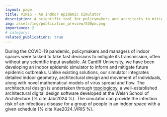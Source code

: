 ```yaml
---
layout: page
title: VIRIS - An indoor epidemic simulator
description: A scientific tool for policymakers and architects to mitigate the spread of infectious disease
img: assets/img/publication_preview/530pm.png
importance: 2
# category:
related_publications: true
---
```


During the COVID-19 pandemic, policymakers and managers of indoor spaces were tasked to take fast decisions to mitigate its transmission, often without any scientific input available. At Cardiff University, we have been developing an indoor epidemic simulator to inform and mitigate future epidemic outbreaks. Unlike existing solutions, our simulator integrates detailed indoor geometry, architectural design and movement of individuals, along with novel mathematical models of virus spread and flow.  The architectural design is undertaken through <a href="https://github.com/wassimj/topologicpy">topologicpy</a>, a well-established architectural digital design software developed at the Welsh School of Architecture {% cite Jabi2024 %}. The simulator can provide the infection risk of an infectious disease for a group of people in an indoor space with a given schedule {% cite Xue2024_VIRIS %}. 